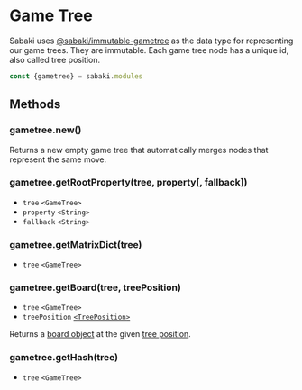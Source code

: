 # Game Tree

Sabaki uses
[@sabaki/immutable-gametree](https://github.com/SabakiHQ/immutable-gametree) as
the data type for representing our game trees. They are immutable. Each game
tree node has a unique id, also called tree position.

```js
const {gametree} = sabaki.modules
```

## Methods

### gametree.new()

Returns a new empty game tree that automatically merges nodes that represent the
same move.

### gametree.getRootProperty(tree, property[, fallback])

- `tree` `<GameTree>`
- `property` `<String>`
- `fallback` `<String>`

### gametree.getMatrixDict(tree)

- `tree` `<GameTree>`

### gametree.getBoard(tree, treePosition)

- `tree` `<GameTree>`
- `treePosition` [`<TreePosition>`](treeposition.md)

Returns a [board object](board.md) at the given
[tree position](treeposition.md).

### gametree.getHash(tree)

- `tree` `<GameTree>`

